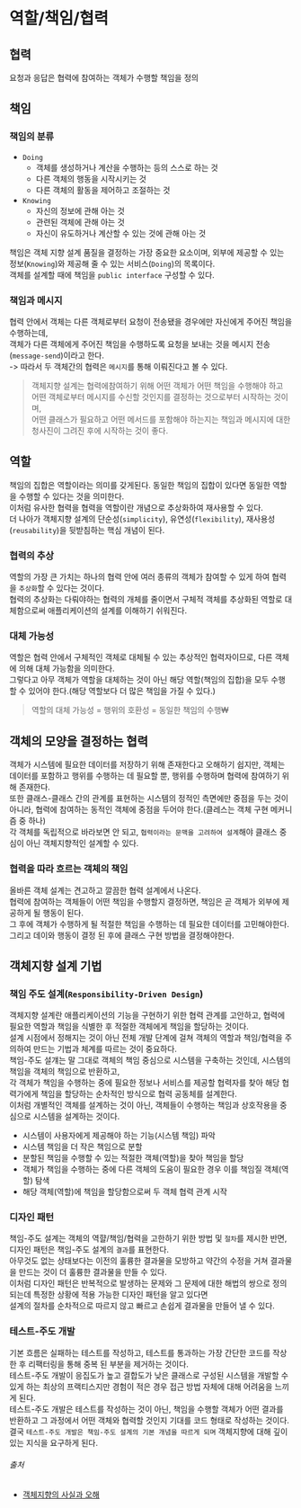 # 역할/책임/협력

## 협력

요청과 응답은 협력에 참여하는 객체가 수행할 책임을 정의

## 책임

### 책임의 분류

- `Doing`
    - 객체를 생성하거나 계산을 수행하는 등의 스스로 하는 것
    - 다른 객체의 행동을 시작시키는 것
    - 다른 객체의 활동을 제어하고 조절하는 것
- `Knowing`
    - 자신의 정보에 관해 아는 것
    - 관련된 객체에 관해 아는 것
    - 자신이 유도하거나 계산할 수 있는 것에 관해 아는 것

책임은 객체 지향 설계 품질을 결정하는 가장 중요한 요소이며, 외부에 제공할 수 있는 정보(`Knowing`)와 제공해 줄 수 있는 서비스(`Doing`)의 목록이다.  
객체를 설계할 때에 책임을 `public interface` 구성할 수 있다.

### 책임과 메시지

협력 안에서 객체는 다른 객체로부터 요청이 전송됐을 경우에만 자신에게 주어진 책임을 수행하는데,  
객체가 다른 객체에게 주어진 책임을 수행하도록 요청을 보내는 것을 메시지 전송(`message-send`)이라고 한다.  
-> 따라서 두 객체간의 협력은 `메시지`를 통해 이뤄진다고 볼 수 있다.
> 객체지향 설계는 협력에참여하기 위해 어떤 객체가 어떤 책임을 수행해야 하고 어떤 객체로부터 메시지를 수신할 것인지를 결정하는 것으로부터 시작하는 것이며,  
> 어떤 클래스가 필요하고 어떤 메서드를 포함해야 하는지는 책임과 메시지에 대한 청사진이 그려진 후에 시작하는 것이 좋다.

## 역할

책임의 집합은 역할이라는 의미를 갖게된다. 동일한 책임의 집합이 있다면 동일한 역할을 수행할 수 있다는 것을 의미한다.  
이처럼 유사한 협력을 협력을 역할이란 개념으로 추상화하여 재사용할 수 있다.  
더 나아가 객체지향 설계의 단순성(`simplicity`), 유연성(`flexibility`), 재사용성(`reusability`)을 뒷받침하는 핵심 개념이 된다.

### 협력의 추상

역할의 가장 큰 가치는 하나의 협력 안에 여러 종류의 객체가 참여할 수 있게 하여 협력을 `추상화`할 수 있다는 것이다.  
협력의 추상화는 다뤄야하는 협력의 개체를 줄이면서 구체적 객체를 추상화된 역할로 대체함으로써 애플리케이션의 설계를 이해하기 쉬워진다.

### 대체 가능성

역할은 협력 안에서 구체적인 객체로 대체될 수 있는 추상적인 협력자이므로, 다른 객체에 의해 대체 가능함을 의미한다.  
그렇다고 아무 객체가 역할을 대체하는 것이 아닌 해당 역할(책임의 집합)을 모두 수행할 수 있어야 한다.(해당 역할보다 더 많은 책임을 가질 수 있다.)
> 역할의 대체 가능성 = 행위의 호환성 = 동일한 책임의 수행₩

## 객체의 모양을 결정하는 협력

객체가 시스템에 필요한 데이터를 저장하기 위해 존재한다고 오해하기 쉽지만, 객체는 데이터를 포함하고 행위를 수행하는 데 필요할 뿐, 행위를 수행하며 협력에 참여하기 위해 존재한다.  
또한 클래스-클래스 간의 관계를 표현하는 시스템의 정적인 측면에만 중점을 두는 것이 아니라, 협력에 참여하는 동적인 객체에 중점을 두어야 한다.(클레스는 객체 구현 메커니즘 중 하나)  
각 객체를 독립적으로 바라보면 안 되고, `협력이라는 문맥을 고려하여 설계`해야 클래스 중심이 아닌 객체지향적인 설계할 수 있다.

### 협력을 따라 흐르는 객체의 책임

올바른 객체 설계는 견고하고 깔끔한 협력 설계에서 나온다.  
협력에 참여하는 객체들이 어떤 책임을 수행할지 결정하면, 책임은 곧 객체가 외부에 제공하게 될 행동이 된다.  
그 후에 객체가 수행하게 될 적절한 책임을 수행하는 데 필요한 데이터를 고민해야한다. 그리고 데이와 행동이 결정 된 후에 클래스 구현 방법을 결정해야한다.

## 객체지향 설계 기법

### 책임 주도 설계(`Responsibility-Driven Design`)

객체지향 설계란 애플리케이션의 기능을 구현하기 위한 협력 관계를 고안하고, 협력에 필요한 역할과 책임을 식별한 후 적절한 객체에게 책임을 할당하는 것이다.  
설계 시점에서 정해지는 것이 아닌 전체 개발 단계에 걸쳐 객체의 역할과 책임/협력을 주의하여 만드는 기법과 체계를 따르는 것이 중요하다.  
책임-주도 설걔는 말 그대로 객체의 책임 중심으로 시스템을 구축하는 것인데, 시스템의 책임을 객체의 책임으로 반환하고,  
각 객체가 책임을 수행하는 중에 필요한 정보나 서비스를 제공할 협력자를 찾아 해당 협력가에게 책임을 할당하는 순차적인 방식으로 협력 공동체를 설계한다.  
이처럼 개별적인 객체를 설계하는 것이 아닌, 객체들이 수행하는 책임과 상호작용을 중심으로 시스템을 설계하는 것이다.

- 시스템이 사용자에게 제공해야 하는 기능(시스템 책임) 파악
- 시스템 책임을 더 작은 책임으로 분할
- 분할된 책임을 수행할 수 있는 적절한 객체(역할)을 찾아 책임을 할당
- 객체가 책임을 수행하는 중에 다른 객체의 도움이 필요한 경우 이를 책임질 객체(역할) 탐색
- 해당 객체(역할)에 책임을 할당함으로써 두 객체 협력 관계 시작

### 디자인 패턴

책임-주도 설계는 객체의 역햘/책임/협력을 고한하기 위한 방법 및 `절차`를 제시한 반면, 디자인 패턴은 책임-주도 설계의 `결과`를 표현한다.  
아무것도 없는 상태보다는 이전의 훌륭한 결과물을 모방하고 약간의 수정을 거쳐 결과물을 만드는 것이 더 훌륭한 결과물을 만들 수 있다.  
이처럼 디자인 패턴은 반복적으로 발생하는 문제와 그 문제에 대한 해법의 쌍으로 정의되는데 특정한 상황에 적용 가능한 디자인 패턴을 알고 있다면  
설계의 절차를 순차적으로 따르지 않고 빠르고 손쉽게 결과물을 만들어 낼 수 있다.

### 테스트-주도 개발

기본 흐름은 실패하는 테스트를 작성하고, 테스트를 통과하는 가장 간단한 코드를 작상한 후 리팩터링을 통해 중복 된 부분을 제거하는 것이다.  
테스트-주도 개발이 응집도가 높고 결합도가 낮은 클래스로 구성된 시스템을 개발할 수 있게 하는 최상의 프랙티스지만 경험이 적은 경우 접근 방법 자체에 대해 어려움을 느끼게 된다.  
테스트-주도 개발은 테스트를 작성하는 것이 아닌, 책임을 수행할 객체가 어떤 결과를 반환하고 그 과정에서 어떤 객체와 협력할 것인지 기대를 코드 형태로 작성하는 것이다.  
결국 `테스트-주도 개발은 책임-주도 설계의 기본 개념을 따르게 되며` 객체지향에 대해 깊이 있는 지식을 요구하게 된다.

###### 출처

- [객체지향의 사실과 오해](https://www.aladin.co.kr/shop/wproduct.aspx?ItemId=60550259)